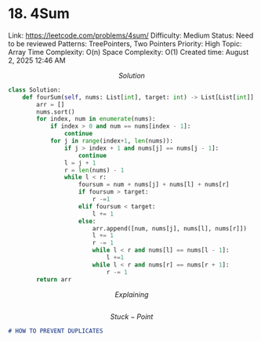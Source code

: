 # 18. 4Sum

Link: https://leetcode.com/problems/4sum/
Difficulty: Medium
Status: Need to be reviewed
Patterns: TreePointers, Two Pointers
Priority: High
Topic: Array
Time Complexity: O(n)
Space Complexity: O(1)
Created time: August 2, 2025 12:46 AM

$$
Solution
$$

```python
class Solution:
    def fourSum(self, nums: List[int], target: int) -> List[List[int]]:
        arr = []
        nums.sort()
        for index, num in enumerate(nums):
            if index > 0 and num == nums[index - 1]:
                continue
            for j in range(index+1, len(nums)):
                if j > index + 1 and nums[j] == nums[j - 1]:
                    continue
                l = j + 1
                r = len(nums) - 1
                while l < r:
                    foursum = num + nums[j] + nums[l] + nums[r]
                    if foursum > target:
                        r -=1
                    elif foursum < target:
                        l += 1 
                    else:
                        arr.append([num, nums[j], nums[l], nums[r]])
                        l += 1
                        r -= 1
                        while l < r and nums[l] == nums[l - 1]:
                            l +=1
                        while l < r and nums[r] == nums[r + 1]:
                            r -= 1
        return arr

```

$$
Explaining
$$

```

```

$$
Stuck-Point
$$

```markdown
# HOW TO PREVENT DUPLICATES

```
